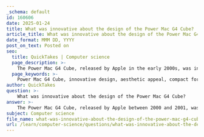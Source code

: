 ```yaml
---
_schema: default
id: 160606
date: 2025-01-24
title: What was innovative about the design of the Power Mac G4 Cube?
article_title: What was innovative about the design of the Power Mac G4 Cube?
date_format: MMM DD, YYYY
post_on_text: Posted on
seo:
  title: QuickTakes | Computer science
  page_description: >-
    The Power Mac G4 Cube, released by Apple in the early 2000s, was innovative in its aesthetic appeal, compact form factor, silent fanless operation, modular design for easy upgrades, and integration of advanced technology, leaving a lasting cultural impact despite its commercial struggles.
  page_keywords: >-
    Power Mac G4 Cube, innovative design, aesthetic appeal, compact form factor, fanless operation, modular design, technology integration, cultural impact, Apple design philosophy
author: QuickTakes
question: >-
    What was innovative about the design of the Power Mac G4 Cube?
answer: >-
    The Power Mac G4 Cube, released by Apple between 2000 and 2001, was innovative in several key aspects of its design:\n\n1. **Aesthetic Appeal**: The G4 Cube was housed in a striking clear acrylic glass enclosure, measuring 7.7 inches on each side. This design not only provided a modern and sleek look but also created the illusion that the computer was floating, which was a significant departure from traditional computer designs of the time.\n\n2. **Compact Form Factor**: The Cube's cubic shape allowed it to occupy minimal desk space while still housing powerful components. This compactness was particularly appealing to users who desired a powerful machine without the bulk of a standard desktop tower.\n\n3. **Fanless Operation**: One of the standout features of the G4 Cube was its fanless design, which contributed to silent operation. This was achieved through innovative thermal management techniques that allowed the computer to dissipate heat effectively without the need for a fan, making it suitable for quiet environments.\n\n4. **Modular Design**: The G4 Cube was designed for easy setup and upgrade. Users could access the internal components relatively easily, which was a consideration for those who wanted to customize or upgrade their systems.\n\n5. **Integration of Technology**: The Cube combined the PowerPC G4 microprocessor with advanced graphics capabilities, including support for discrete Nvidia graphics cards. This integration of high-performance components in a small form factor was ahead of its time.\n\n6. **Cultural Impact**: Although it was a commercial failure, the G4 Cube influenced future Apple products, showcasing the company's commitment to merging art and technology. Its design principles can be seen in later products like the iPod and the Mac Mini.\n\nDespite its innovative design, the G4 Cube faced criticism for its high price relative to its performance and limited expandability, which ultimately contributed to its commercial struggles. Nonetheless, it remains a notable example of Apple's design philosophy during that era.
subject: Computer science
file_name: what-was-innovative-about-the-design-of-the-power-mac-g4-cube.md
url: /learn/computer-science/questions/what-was-innovative-about-the-design-of-the-power-mac-g4-cube
---
```


&nbsp;